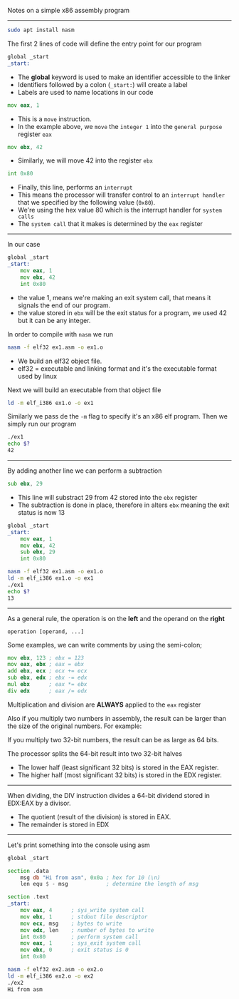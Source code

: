 Notes on a simple x86 assembly program

- - -

```bash
sudo apt install nasm
```

The first 2 lines of code will define the entry point for our program

```asm
global _start
_start: 
```

- The **global** keyword is used to make an identifier accessible to the linker
- Identifiers followed by a colon (`_start:`) will create a label
- Labels are used to name locations in our code

```asm
mov eax, 1
```

- This is a `move` instruction.
- In the example above, we `move` the `integer 1` into the `general purpose` register `eax`

```asm
mov ebx, 42
```

- Similarly, we will move 42 into the register `ebx`

```asm
int 0x80
```

- Finally, this line, performs an `interrupt`
- This means the processor will transfer control to an `interrupt handler` that we specified by the following value (`0x80`).
- We're using the hex value 80 which is the interrupt handler for `system calls`
- The `system call` that it makes is determined by the `eax` register

- - -

In our case 

```asm
global _start
_start:
    mov eax, 1
    mov ebx, 42
    int 0x80
```

- the value 1, means we're making an exit system call, that means it signals the end of our program.
- the value stored in `ebx` will be the exit status for a program, we used 42 but it can be any integer.

In order to compile with `nasm` we run 

```bash
nasm -f elf32 ex1.asm -o ex1.o
```

- We build an elf32 object file.
- elf32 = executable and linking format and it's the executable format used by linux

Next we will build an executable from that object file

```bash
ld -m elf_i386 ex1.o -o ex1
```

Similarly we pass de the `-m` flag to specify it's an x86 elf program.
Then we simply run our program

```bash
./ex1
echo $?
42
```

- - - 

By adding another line we can perform a subtraction

```asm
sub ebx, 29
```

- This line will substract 29 from 42 stored into the `ebx` register
- The subtraction is done in place, therefore in alters `ebx` meaning the exit status is now 13

```asm
global _start
_start:
    mov eax, 1
    mov ebx, 42
    sub ebx, 29
    int 0x80
```

```bash
nasm -f elf32 ex1.asm -o ex1.o
ld -m elf_i386 ex1.o -o ex1
./ex1
echo $?
13
```

- - -

As a general rule, the operation is on the **left** and the operand on the **right**

`operation [operand, ...]`

Some examples, we can write comments by using the semi-colon;

```asm
mov ebx, 123 ; ebx = 123
mov eax, ebx ; eax = ebx
add ebx, ecx ; ecx += ecx
sub ebx, edx ; ebx -= edx
mul ebx      ; eax *= ebx
div edx      ; eax /= edx
```

Multiplication and division are **ALWAYS** applied to the `eax` register

Also if you multiply two numbers in assembly, the result can be larger than the size of the original numbers. For example:

If you multiply two 32-bit numbers, the result can be as large as 64 bits.

The processor splits the 64-bit result into two 32-bit halves

- The lower half (least significant 32 bits) is stored in the EAX register.
- The higher half (most significant 32 bits) is stored in the EDX register.

- - -

When dividing, the DIV instruction divides a 64-bit dividend stored in EDX:EAX by a divisor.

- The quotient (result of the division) is stored in EAX.
- The remainder is stored in EDX

- - - 

Let's print something into the console using asm

```asm
global _start

section .data
    msg db "Hi from asm", 0x0a ; hex for 10 (\n)
    len equ $ - msg            ; determine the length of msg

section .text
_start: 
    mov eax, 4      ; sys_write system call
    mov ebx, 1      ; stdout file descriptor
    mov ecx, msg    ; bytes to write
    mov edx, len    ; number of bytes to write
    int 0x80        ; perform system call 
    mov eax, 1      ; sys_exit system call
    mov ebx, 0      ; exit status is 0
    int 0x80    
```

```bash
nasm -f elf32 ex2.asm -o ex2.o
ld -m elf_i386 ex2.o -o ex2
./ex2
Hi from asm
```